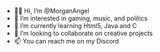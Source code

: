 - 👋🏻 Hi, I’m @MorganAngel
- 👀 I’m interested in gaming, music, and politics
- 🌱 I’m currently learning Html5, Java and C
- 💞️ I’m looking to collaborate on creative projects
- 📫 You can reach me on my Discord

<!---
MorganAngel/MorganAngel is a ✨ special ✨ repository because its `README.md` (this file) appears on your GitHub profile.
You can click the Preview link to take a look at your changes.
--->
